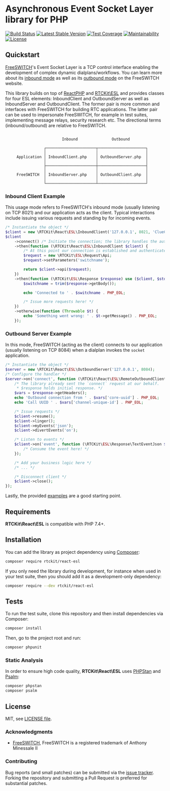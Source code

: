 # Asynchronous Event Socket Layer library for PHP

[![Build Status](https://app.travis-ci.com/rtckit/reactphp-esl.svg?branch=main)](https://app.travis-ci.com/rtckit/reactphp-esl)
[![Latest Stable Version](https://poser.pugx.org/rtckit/react-esl/v/stable.png)](https://packagist.org/packages/rtckit/react-esl)
[![Test Coverage](https://api.codeclimate.com/v1/badges/aff5ee8e8ef3b51689c2/test_coverage)](https://codeclimate.com/github/rtckit/reactphp-esl/test_coverage)
[![Maintainability](https://api.codeclimate.com/v1/badges/aff5ee8e8ef3b51689c2/maintainability)](https://codeclimate.com/github/rtckit/reactphp-esl/maintainability)
[![License](https://img.shields.io/badge/license-MIT-blue)](LICENSE)

## Quickstart

[FreeSWITCH](https://github.com/signalwire/freeswitch)'s Event Socket Layer is a TCP control interface enabling the development of complex dynamic dialplans/workflows. You can learn more about its [inbound mode](https://freeswitch.org/confluence/display/FREESWITCH/mod_event_socket) as well as its [outbound mode](https://freeswitch.org/confluence/display/FREESWITCH/Event+Socket+Outbound) on the FreeSWITCH website.

This library builds on top of [ReactPHP](https://reactphp.org/) and [RTCKit\ESL](https://github.com/rtckit/php-esl) and provides classes for four ESL elements: InboundClient and OutboundServer as well as InboundServer and OutboundClient. The former pair is more common and interfaces with FreeSWITCH for building RTC applications. The latter pair can be used to impersonate FreeSWITCH, for example in test suites, implementing message relays, security research etc. The directional terms (inbound/outbound) are relative to FreeSWITCH.

```

                         Inbound               Outbound

                 ┌──────────────────────┬─────────────────────┐
                 │                      │                     │
     Application │ InboundClient.php    │ OutboundServer.php  │
                 │                      │                     │
                 ├──────────────────────┼─────────────────────┤
                 │                      │                     │
     FreeSWITCH  │ InboundServer.php    │ OutboundClient.php  │
                 │                      │                     │
                 └──────────────────────┴─────────────────────┘
```

### Inbound Client Example

This usage mode refers to FreeSWITCH's inbound mode (usually listening on TCP 8021) and our application acts as the client. Typical interactions include issuing various requests and standing by for incoming events.

```php
/* Instantiate the object */
$client = new \RTCKit\React\ESL\InboundClient('127.0.0.1', 8021, 'ClueCon');
$client
    ->connect() /* Initiate the connection; the library handles the authentication process */
    ->then(function (\RTCKit\React\ESL\InboundClient $client) {
        /* At this point our connection is established and authenticated; we can fire up any requests */
        $request = new \RTCKit\ESL\Request\Api;
        $request->setParameters('switchname');

        return $client->api($request);
    })
    ->then(function (\RTCKit\ESL\Response $response) use ($client, $stdio) {
        $switchname = trim($response->getBody());

        echo 'Connected to ' . $switchname . PHP_EOL;

        /* Issue more requests here! */
    })
    ->otherwise(function (Throwable $t) {
        echo 'Something went wrong: ' . $t->getMessage() . PHP_EOL;
    });
```

### Outbound Server Example

In this mode, FreeSWITCH (acting as the client) connects to our application (usually listening on TCP 8084) when a dialplan invokes the `socket` application.

```php
/* Instantiate the object */
$server = new \RTCKit\React\ESL\OutboundServer('127.0.0.1', 8084);
/* Configure the handler */
$server->on('connect', function (\RTCKit\React\ESL\RemoteOutboundClient $client, \RTCKit\ESL\Response\CommandReply $response) {
    /* The library already sent the `connect` request at our behalf.
     * $response holds initial response. */
    $vars = $response->getHeaders();
    echo 'Outbound connection from ' . $vars['core-uuid'] . PHP_EOL;
    echo 'Call UUID ' . $vars['channel-unique-id'] . PHP_EOL;

    /* Issue requests */
    $client->resume();
    $client->linger();
    $client->myEvents('json');
    $client->divertEvents('on');

    /* Listen to events */
    $client->on('event', function (\RTCKit\ESL\Response\TextEventJson $response): void {
        /* Consume the event here! */
    });

    /* Add your business logic here */
    /* ... */

    /* Disconnect client */
    $client->close();
});
```

Lastly, the provided [examples](examples) are a good starting point.

## Requirements

**RTCKit\React\ESL** is compatible with PHP 7.4+.

## Installation

You can add the library as project dependency using [Composer](https://getcomposer.org/):

```sh
composer require rtckit/react-esl
```

If you only need the library during development, for instance when used in your test suite, then you should add it as a development-only dependency:

```sh
composer require --dev rtckit/react-esl
```

## Tests

To run the test suite, clone this repository and then install dependencies via Composer:

```sh
composer install
```

Then, go to the project root and run:

```bash
composer phpunit
```

### Static Analysis

In order to ensure high code quality, **RTCKit\React\ESL** uses [PHPStan](https://github.com/phpstan/phpstan) and [Psalm](https://github.com/vimeo/psalm):

```sh
composer phpstan
composer psalm
```

## License

MIT, see [LICENSE file](LICENSE).

### Acknowledgments

* [FreeSWITCH](https://github.com/signalwire/freeswitch), FreeSWITCH is a registered trademark of Anthony Minessale II

### Contributing

Bug reports (and small patches) can be submitted via the [issue tracker](https://github.com/rtckit/reactphp-esl/issues). Forking the repository and submitting a Pull Request is preferred for substantial patches.
